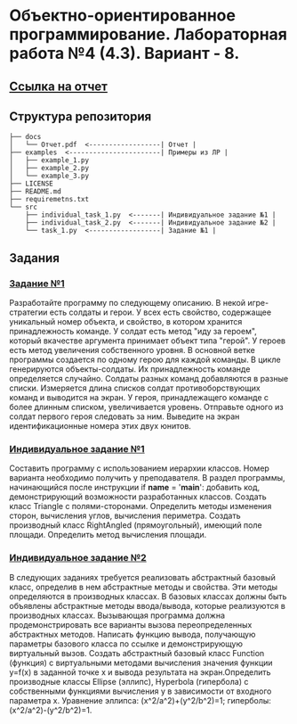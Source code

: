 # Объектно-ориентированное программирование. Лабораторная работа №4 (4.3). Вариант - 8.

## [Ссылка на отчет](docs/Отчет.pdf)

## Структура репозитория

```
├── docs
│   └── Отчет.pdf  <------------------| Отчет |
├── examples  <-----------------------| Примеры из ЛР |
│   ├── example_1.py
│   ├── example_2.py
│   └── example_3.py
├── LICENSE
├── README.md
├── requiremetns.txt
└── src
    ├── individual_task_1.py  <-------| Индивидуальное задание №1 |
    ├── individual_task_2.py  <-------| Индивидуальное задание №2 |
    └── task_1.py  <------------------| Задание №1 |
```

## Задания

### [Задание №1](src/task_1.py)

Разработайте программу по следующему описанию. В некой игре-стратегии есть солдаты и герои. У всех есть свойство, содержащее уникальный номер объекта, и свойство, в котором хранится принадлежность команде. У солдат есть метод "иду за героем", который вкачестве аргумента принимает объект типа "герой". У героев есть метод увеличения собственного уровня. В основной ветке программы создается по одному герою для каждой команды. В цикле генерируются объекты-солдаты. Их принадлежность команде определяется случайно. Солдаты разных команд добавляются в разные списки. Измеряется длина списков солдат противоборствующих команд и выводится на экран. У героя, принадлежащего команде с более длинным списком, увеличивается уровень. Отправьте одного из солдат первого героя следовать за ним. Выведите на экран идентификационные номера этих двух юнитов.

### [Индивидуальное задание №1](src/individual_task_1.py)

Составить программу с использованием иерархии классов. Номер варианта необходимо получить у преподавателя. В раздел программы, начинающийся после инструкции if __name__ = '__main__': добавить код, демонстрирующий возможности разработанных классов.
Создать класс Triangle с полями-сторонами. Определить методы изменения сторон, вычисления углов, вычисления периметра. Создать производный класс RightAngled (прямоугольный), имеющий поле площади. Определить метод вычисления площади.

### [Индивидуальное задание №2](src/individual_task_2.py)

В следующих заданиях требуется реализовать абстрактный базовый класс, определив в нем абстрактные методы и свойства. Эти методы определяются в производных классах. В базовых классах должны быть объявлены абстрактные методы ввода/вывода, которые реализуются в производных классах. Вызывающая программа должна продемонстрировать все варианты вызова переопределенных абстрактных методов. Написать функцию вывода, получающую параметры базового класса по ссылке и демонстрирующую виртуальный вызов.
Создать абстрактный базовый класс Function (функция) с виртуальными методами вычисления значения функции y=f(x) в заданной точке x и вывода результата на экран.Определить производные классы Ellipse (эллипс), Hyperbola (гипербола) с собственными функциями вычисления у в зависимости от входного параметра x. Уравнение эллипса: (x^2/a^2)+(y^2/b^2)=1; гиперболы: (x^2/a^2)-(y^2/b^2)=1.
